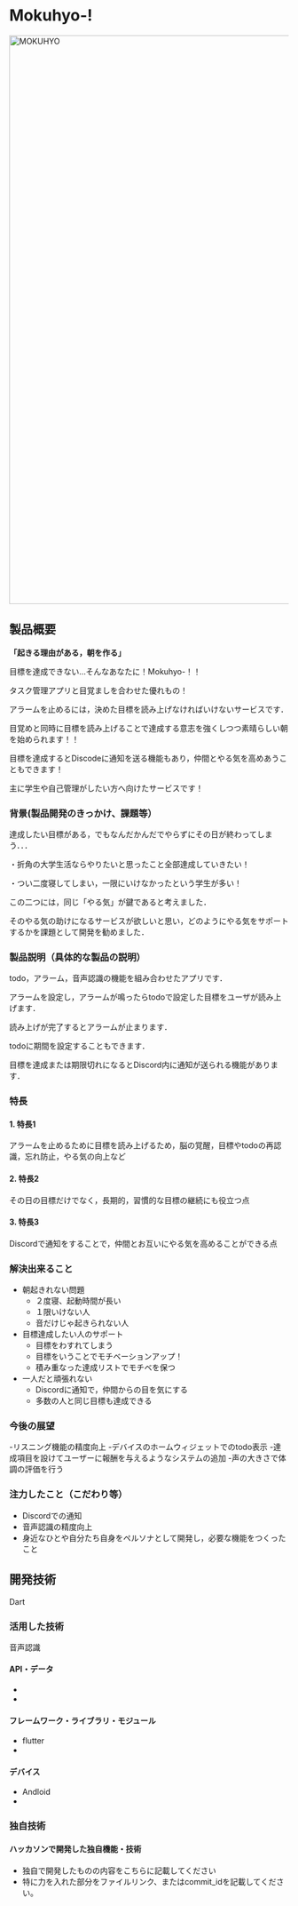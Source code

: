 # __Mokuhyo-!__
<img width="1024" height="1024" alt="MOKUHYO" src="https://github.com/user-attachments/assets/560a4920-bc73-443f-8010-833d0ad0b891" />


## 製品概要
__「起きる理由がある，朝を作る」__

目標を達成できない…そんなあなたに！Mokuhyo-！！

タスク管理アプリと目覚ましを合わせた優れもの！

アラームを止めるには，決めた目標を読み上げなければいけないサービスです．

目覚めと同時に目標を読み上げることで達成する意志を強くしつつ素晴らしい朝を始められます！！

目標を達成するとDiscodeに通知を送る機能もあり，仲間とやる気を高めあうこともできます！

主に学生や自己管理がしたい方へ向けたサービスです！

### 背景(製品開発のきっかけ、課題等）
達成したい目標がある，でもなんだかんだでやらずにその日が終わってしまう．．．

・折角の大学生活ならやりたいと思ったこと全部達成していきたい！

・つい二度寝してしまい，一限にいけなかったという学生が多い！

この二つには，同じ「やる気」が鍵であると考えました．

そのやる気の助けになるサービスが欲しいと思い，どのようにやる気をサポートするかを課題として開発を勧めました．
### 製品説明（具体的な製品の説明）
todo，アラーム，音声認識の機能を組み合わせたアプリです．

アラームを設定し，アラームが鳴ったらtodoで設定した目標をユーザが読み上げます．

読み上げが完了するとアラームが止まります．

todoに期間を設定することもできます．

目標を達成または期限切れになるとDiscord内に通知が送られる機能があります．

### 特長
#### 1. 特長1
アラームを止めるために目標を読み上げるため，脳の覚醒，目標やtodoの再認識，忘れ防止，やる気の向上など
#### 2. 特長2
その日の目標だけでなく，長期的，習慣的な目標の継続にも役立つ点
#### 3. 特長3
Discordで通知をすることで，仲間とお互いにやる気を高めることができる点
### 解決出来ること
- 朝起きれない問題
    - ２度寝、起動時間が長い
    - １限いけない人
    - 音だけじゃ起きられない人
- 目標達成したい人のサポート
    - 目標をわすれてしまう
    - 目標をいうことでモチベーションアップ！
    - 積み重なった達成リストでモチベを保つ
- 一人だと頑張れない
    - Discordに通知で，仲間からの目を気にする
    - 多数の人と同じ目標も達成できる

### 今後の展望
-リスニング機能の精度向上
-デバイスのホームウィジェットでのtodo表示
-達成項目を設けてユーザーに報酬を与えるようなシステムの追加
-声の大きさで体調の評価を行う

### 注力したこと（こだわり等）
* Discordでの通知
* 音声認識の精度向上
* 身近なひとや自分たち自身をペルソナとして開発し，必要な機能をつくったこと

## 開発技術
Dart

### 活用した技術
音声認識

#### API・データ
* 
* 

#### フレームワーク・ライブラリ・モジュール
* flutter
* 

#### デバイス
* Andloid
* 

### 独自技術
#### ハッカソンで開発した独自機能・技術
* 独自で開発したものの内容をこちらに記載してください
* 特に力を入れた部分をファイルリンク、またはcommit_idを記載してください。
